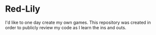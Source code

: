 # Red-Lily

I'd like to one day create my own games. This repository was created in order to publicly review my code as I learn the ins and outs.
